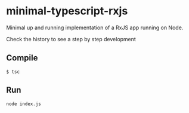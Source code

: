 # minimal-typescript-rxjs

Minimal up and running implementation of a RxJS app running on Node.

Check the history to see a step by step development

## Compile

`$ tsc`

## Run

`node index.js`
